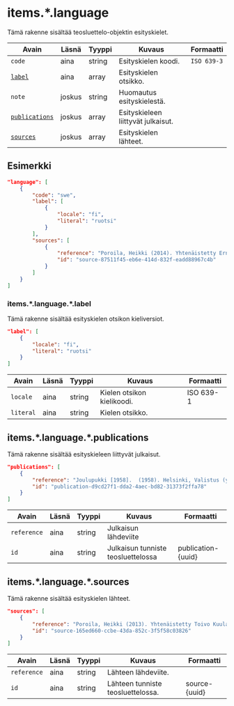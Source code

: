 # items.\*.language

Tämä rakenne sisältää teosluettelo-objektin esityskielet.

| Avain | Läsnä | Tyyppi | Kuvaus | Formaatti |
| --- | --- | --- | --- | --- |
| `code` | aina | string | Esityskielen koodi. | `ISO 639-3` |
| [`label`](#itemslanguagelabel) | aina | array | Esityskielen otsikko. |  |
| `note` | joskus | string | Huomautus esityskielestä. | |
| [`publications`](#itemslanguagepublications) | joskus | array | Esityskieleen liittyvät julkaisut. | |
| [`sources`](#itemslanguagesources) | joskus | array | Esityskielen lähteet. | |

## Esimerkki

```JSON
"language": [
    {
        "code": "swe",
        "label": [
            {
                "locale": "fi",
                "literal": "ruotsi"
            }
        ],
        "sources": [
            {
                "reference": "Poroila, Heikki (2014). Yhtenäistetty Ernest Pingoud. Teosten yhtenäistettyjen nimekkeiden ohjeluettelo. Helsinki, Suomen musiikkikirjastoyhdistys. Suomen musiikkikirjastoyhdistyksen julkaisusarja, 169. PDF. ISBN 978-952-5363-68-5. ",
                "id": "source-87511f45-eb6e-414d-832f-eadd88967c4b"
            }
        ]
    }
]
```

### items.\*.language.\*.label

Tämä rakenne sisältää esityskielen otsikon kieliversiot.

```JSON
"label": [
    {
        "locale": "fi",
        "literal": "ruotsi"
    }
]
```

| Avain | Läsnä | Tyyppi | Kuvaus | Formaatti |
| --- | --- | --- | --- | --- |
| `locale` | aina | string | Kielen otsikon kielikoodi. | ISO 639-1 |
| `literal` | aina | string | Kielen otsikko. | |

## items.\*.language.\*.publications

Tämä rakenne sisältää esityskieleen liittyvät julkaisut.

```JSON
"publications": [
    {
        "reference": "Joulupukki [1958].  (1958). Helsinki, Valistus (yhtiö). ",
        "id": "publication-d9cd27f1-dda2-4aec-bd82-31373f2ffa78"
    }
]
```

| Avain | Läsnä | Tyyppi | Kuvaus | Formaatti |
| --- | --- | --- | --- | --- |
| `reference` | aina | string | Julkaisun lähdeviite | |
| `id` | aina | string | Julkaisun tunniste teosluettelossa | publication-{uuid} |

## items.\*.language.\*.sources

Tämä rakenne sisältää esityskielen lähteet.

```JSON
"sources": [
    {
        "reference": "Poroila, Heikki (2013). Yhtenäistetty Toivo Kuula. Teosten yhtenäistettyjen nimekkeiden ohjeluettelo. Helsinki, Suomen musiikkikirjastoyhdistys. Suomen musiikkikirjastoyhdistyksen julkaisusarja, 154. Toinen laitos, verkkoversio 1.0. ISBN 978-952-5363-53-1.",
        "id": "source-165ed660-ccbe-43da-852c-3f5f58c03826"
    }
]
```

| Avain | Läsnä | Tyyppi | Kuvaus | Formaatti |
| --- | --- | --- | --- | --- |
| `reference` | aina | string | Lähteen lähdeviite. | |
| `id` | aina | string | Lähteen tunniste teosluettelossa. | source-{uuid} |